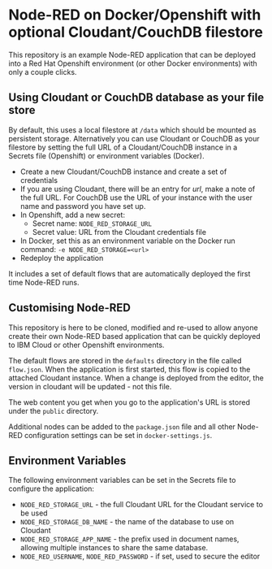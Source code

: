 # Node-RED on Docker/Openshift with optional Cloudant/CouchDB filestore

This repository is an example Node-RED application that can be deployed into
a Red Hat Openshift environment (or other Docker environments) with only a couple clicks.

## Using Cloudant or CouchDB database as your file store

By default, this uses a local filestore at `/data` which should be mounted as persistent
storage. Alternatively you can use Cloudant or CouchDB as your filestore by setting the full URL of a Cloudant/CouchDB instance in a 
Secrets file (Openshift) or environment variables (Docker).

- Create a new Cloudant/CouchDB instance and create a set of credentials
- If you are using Cloudant, there will be an entry for *url*, make a note of the full URL. For CouchDB use the URL of your instance with the user name and password you have set up.
- In Openshift, add a new secret:
   * Secret name: `NODE_RED_STORAGE_URL`
   * Secret value: URL from the Cloudant credentials file
- In Docker, set this as an environment variable on the Docker run command: `-e NODE_RED_STORAGE=<url>`
- Redeploy the application

It includes a set of default flows that are automatically deployed the first time
Node-RED runs.

## Customising Node-RED

This repository is here to be cloned, modified and re-used to allow anyone create
their own Node-RED based application that can be quickly deployed to IBM Cloud or other Openshift
environments.

The default flows are stored in the `defaults` directory in the file called `flow.json`.
When the application is first started, this flow is copied to the attached Cloudant
instance. When a change is deployed from the editor, the version in cloudant will
be updated - not this file.

The web content you get when you go to the application's URL is stored under the
`public` directory.

Additional nodes can be added to the `package.json` file and all other Node-RED
configuration settings can be set in `docker-settings.js`.


## Environment Variables

The following environment variables can be set in the Secrets file to configure the application:

 - `NODE_RED_STORAGE_URL` - the full Cloudant URL for the Cloudant service to be used
 - `NODE_RED_STORAGE_DB_NAME` - the name of the database to use on Cloudant
 - `NODE_RED_STORAGE_APP_NAME` - the prefix used in document names, allowing multiple instances
    to share the same database.
 - `NODE_RED_USERNAME`, `NODE_RED_PASSWORD` - if set, used to secure the editor
